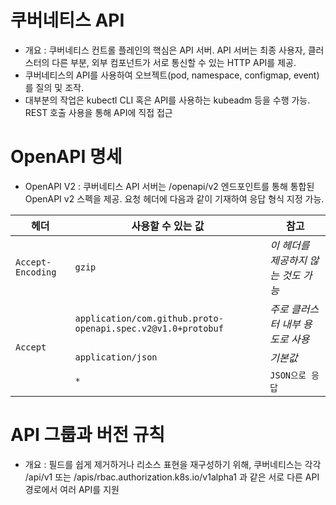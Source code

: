 쿠버네티스 API
==============
* 개요 : 쿠버네티스 컨트롤 플레인의 핵심은 API 서버. API 서버는 최종 사용자, 클러스터의 다른 부분, 외부 컴포넌트가 서로 통신할 수 있는 HTTP API를 제공. 
* 쿠버네티스의 API를 사용하여 오브젝트(pod, namespace, configmap, event)를 질의 및 조작.
* 대부분의 작업은 kubectl CLI 혹은 API를 사용하는 kubeadm 등을 수행 가능. REST 호출 사용을 통해 API에 직접 접근

OpenAPI 명세
============
* OpenAPI V2 : 쿠버네티스 API 서버는 /openapi/v2 엔드포인트를 통해 통합된 OpenAPI v2 스펙을 제공. 요청 헤더에 다음과 같이 기재하여 응답 형식 지정 가능.
<table>
  <thead>
    <tr><th>헤더</th><th style=min-width:50%>사용할 수 있는 값</th><th>참고</th></tr></thead><tbody><tr><td><code>Accept-Encoding</code></td><td><code>gzip</code></td><td><em>이 헤더를 제공하지 않는 것도 가능</em></td></tr><tr><td rowspan=5><code>Accept</code></td><td><code>application/com.github.proto-openapi.spec.v2@v1.0+protobuf</code></td><td><em>주로 클러스터 내부 용도로 사용</em></td></tr><tr><td><code>application/json</code></td><td><em>기본값</em></td></tr><tr><td><code>*</code></td><td><code>JSON으로 응답</em></td></tr></tbody></table>

API 그룹과 버전 규칙
====================
* 개요 : 필드를 쉽게 제거하거나 리소스 표현을 재구성하기 위해, 쿠버네티스는 각각 /api/v1 또는 /apis/rbac.authorization.k8s.io/v1alpha1 과 같은 서로 다른 API 경로에서 여러 API를 지원
